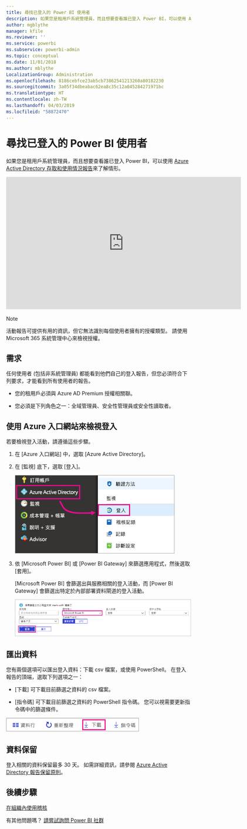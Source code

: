 ```yaml
---
title: 尋找已登入的 Power BI 使用者
description: 如果您是租用戶系統管理員，而且想要查看誰已登入 Power BI，可以使用 Azure Active Directory 存取和使用情況報告來了解情形。
author: mgblythe
manager: kfile
ms.reviewer: ''
ms.service: powerbi
ms.subservice: powerbi-admin
ms.topic: conceptual
ms.date: 11/01/2018
ms.author: mblythe
LocalizationGroup: Administration
ms.openlocfilehash: 8186cebfce23ab5cb73862541213260a80182230
ms.sourcegitcommit: 3a05f34dbeabac62ea8c35c12a045284271971bc
ms.translationtype: HT
ms.contentlocale: zh-TW
ms.lasthandoff: 04/03/2019
ms.locfileid: "58872470"
---
```

# <a name="find-power-bi-users-that-have-signed-in"></a>尋找已登入的 Power BI 使用者

如果您是租用戶系統管理員，而且想要查看誰已登入 Power BI，可以使用 [Azure Active Directory 存取和使用情況報告](/azure/active-directory/reports-monitoring/concept-sign-ins)來了解情形。

<iframe width="640" height="360" src="https://www.youtube.com/embed/1AVgh9w9VM8?showinfo=0" frameborder="0" allowfullscreen></iframe>

> [!NOTE]
> 活動報告可提供有用的資訊，但它無法識別每個使用者擁有的授權類型。 請使用 Microsoft 365 系統管理中心來檢視授權。

## <a name="requirements"></a>需求

任何使用者 (包括非系統管理員) 都能看到他們自己的登入報告，但您必須符合下列要求，才能看到所有使用者的報告。

* 您的租用戶必須與 Azure AD Premium 授權相關聯。

* 您必須是下列角色之一：全域管理員、安全性管理員或安全性讀取者。

## <a name="use-the-azure-portal-to-view-sign-ins"></a>使用 Azure 入口網站來檢視登入

若要檢視登入活動，請遵循這些步驟。

1. 在 [Azure 入口網站] 中，選取 [Azure Active Directory]。

1. 在 [監視] 底下，選取 [登入]。
   
    ![Azure AD 登入](media/service-admin-access-usage/azure-portal-sign-ins.png)

1. 依 [Microsoft Power BI] 或 [Power BI Gateway] 來篩選應用程式，然後選取 [套用]。

    [Microsoft Power BI] 會篩選出與服務相關的登入活動，而 [Power BI Gateway] 會篩選出特定於內部部署資料閘道的登入活動。
   
    ![篩選登入](media/service-admin-access-usage/sign-in-filter.png)

## <a name="export-the-data"></a>匯出資料

您有兩個選項可以匯出登入資料：下載 csv 檔案，或使用 PowerShell。 在登入報告的頂端，選取下列選項之一：

* [下載] 可下載目前篩選之資料的 csv 檔案。

* [指令碼] 可下載目前篩選之資料的 PowerShell 指令碼。 您可以視需要更新指令碼中的篩選條件。

![下載 csv 檔案或指令碼](media/service-admin-access-usage/download-sign-in-data-csv.png)

## <a name="data-retention"></a>資料保留

登入相關的資料保留最多 30 天。 如需詳細資訊，請參閱 [Azure Active Directory 報告保留原則](/azure/active-directory/reports-monitoring/reference-reports-data-retention)。

## <a name="next-steps"></a>後續步驟

[在組織內使用稽核](service-admin-auditing.md)

有其他問題嗎？ [請嘗試詢問 Power BI 社群](https://community.powerbi.com/)


